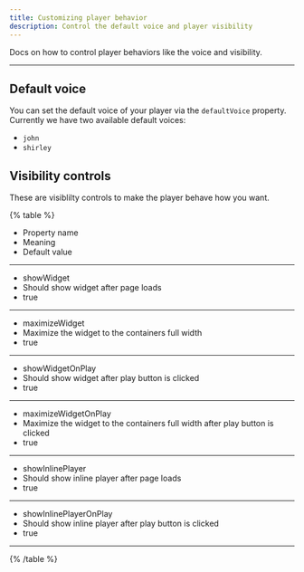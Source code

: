 ```yaml
---
title: Customizing player behavior
description: Control the default voice and player visibility
---
```


Docs on how to control player behaviors like the voice and visibility. 

---

## Default voice

You can set the default voice of your player via the `defaultVoice` property. Currently we have two available default voices:

- `john`
- `shirley`

## Visibility controls

These are visiblilty controls to make the player behave how you want.

{% table %}
* Property name
* Meaning
* Default value
---
* showWidget
* Should show widget after page loads
* true
---
* maximizeWidget
* Maximize the widget to the containers full width
* true
---
* showWidgetOnPlay
* Should show widget after play button is clicked
* true
---
* maximizeWidgetOnPlay
* Maximize the widget to the containers full width after play button is clicked
* true
---
* showInlinePlayer
* Should show inline player after page loads
* true
---
* showInlinePlayerOnPlay
* Should show inline player after play button is clicked
* true
---
{% /table %}
